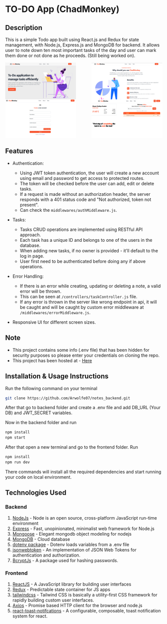 # TO-DO App (ChadMonkey)

## Description
This is a simple Todo app built using React.js and Redux for state management, with Node.js, Express.js and MongoDB for backend. It allows user to note down ten most important tasks of the day and user can mark them done or not done as he proceeds. (Still being worked on).
<div style="display: flex; justify-content: space-between;">
<img src="https://github.com/Arwolfe07/ToDo/blob/master/screenshots/1.1_Chad.png" alt="Img" width="45%"></img>
<img src="https://github.com/Arwolfe07/ToDo/blob/master/screenshots/1_Chad.png" alt="Img" width="45%"></img>
</div>
<div style="display: flex; justify-content: space-between;">
<img src="https://github.com/Arwolfe07/ToDo/blob/master/screenshots/2_Chad.png" alt="Img" width="45%"></img>
<img src="https://github.com/Arwolfe07/ToDo/blob/master/screenshots/3_Chad.png" alt="Img" width="45%"></img>
</div>

## Features
* Authentication:
    * Using JWT token authentication, the user will create a new account using email and password to get access to protected routes. 
    * The token will be checked before the user can add, edit or delete tasks.
    * If a request is made without an authorization header, the server responds with a 401 status code and "Not authorized, token not present".
    * Can check the `middlewares/authMiddleware.js`.

* Tasks:
    * Tasks CRUD operations are implemented using RESTful API approach.
    * Each task has a unique ID and belongs to one of the users in the database.
    * When adding new tasks, if no owner is provided - it'll default to the log in page.
    * User first need to be authenticated before doing any if above operations.

* Error Handling:
    * If there is an error while creating, updating or deleting a note, a valid error will be thrown.
    * This can be seen at `/controllers/taskController.js` file.
    * If any error is thrown in the server like wrong endpoint in api, it will be caught and will be caught by custom error middleware at `/middlewares/errorMiddleware.js`.

 * Responsive UI for different screen sizes.



## Note 
* This project contains some info (.env file) that has been hidden for security purposes so please enter your credentials on cloning the repo.
* This project has been hosted at - [Here](https://chadmonkey.netlify.app/)

## Installation & Usage Instructions
Run the following command on your terminal
```sh
git clone https://github.com/Arwolfe07/notes_backend.git
```
After that go to backend folder and create a .env file and add DB_URL (Your DB) and JWT_SECRET variables.

Now in the backend folder and run 
```sh
npm install
npm start
```
After that open a new terminal and go to the frontend folder. Run
 
```sh 
npm install
npm run dev
``` 
There commands will install all the required dependencies and start running your code on local environment.

## Technologies Used
### Backend
1. [NodeJs](https://nodejs.org/en/) - Node is an open source, cross-platform JavaScript run-time environment
2. [Express](https://expressjs.com/) - Fast, unopinionated, minimalist web framework for Node.js
3. [Mongoose](https://mongoosejs.com/) - Elegant mongodb object modeling for nodejs
4. [MongoDB](https://www.mongodb.com/) - Cloud database
5. [dotenv package](https://www.npmjs.com/package/dotenv) - Dotenv loads variables from a .env file
6. [jsonwebtoken](https://www.npmjs.com/package/jsonwebtoken) - An implementation of JSON Web Tokens for authentication and authorization.
7. [BcryptJs](https://www.npmjs.com/package/bcryptjs) - A package used for hashing passwords.

### Frontend
1. [ReactJS](https://react.dev/) - A JavaScript library for building user interfaces
2. [Redux](https://redux.js.org/) - Predictable state container for JS apps
3. [tailwindcss](https://tailwindcss.com/) - Tailwind CSS is basically a utility-first CSS framework for rapidly building custom user interfaces.
4. [Axios](https://axios-http.com/docs/intro) - Promise based HTTP client for the browser and node.js
5. [react-toast-notifcations](https://www.npmjs.com/package/react-toast-notifications) - A configurable, composable, toast notification system for react.
